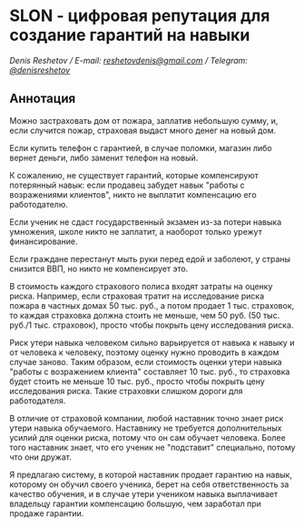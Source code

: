 # SLON - цифровая репутация для создание гарантий на навыки

_Denis Reshetov / E-mail:_ [_reshetovdenis@gmail.com_](mailto:reshetovdenis@gmail.com) _/ Telegram:_ [_@denisreshetov_](https://t.me/denisreshetov)

## Аннотация
Можно застраховать дом от пожара, заплатив небольшую сумму, и, если случится пожар, страховая выдаст много денег на новый дом.

Если купить телефон с гарантией, в случае поломки, магазин либо вернет деньги, либо заменит телефон на новый.

К сожалению, не существует гарантий, которые компенсируют потерянный навык: если продавец забудет навык "работы с возражениями клиентов", никто не выплатит компенсацию его работодателю.

Если ученик не сдаст государственный экзамен из-за потери навыка умножения, школе никто не заплатит, а наоборот только урежут финансирование.

Если граждане перестанут мыть руки перед едой и заболеют, у страны снизится ВВП, но никто не компенсирует это.

В стоимость каждого страхового полиса входят затраты на оценку риска. Например, если страховая тратит на исследование риска пожара в частных домах 50 тыс. руб., а потом продает 1 тыс. страховок, то каждая страховка должна стоить не меньше, чем 50 руб. (50 тыс. руб./1 тыс. страховок), просто чтобы покрыть цену исследования риска.

Риск утери навыка человеком сильно варьируется от навыка к навыку и от человека к человеку, поэтому оценку нужно проводить в каждом случае заново. Таким образом, если стоимость оценки утери навыка "работы с возражением клиента" составляет 10 тыс. руб., то страховка будет стоить не меньше 10 тыс. руб., просто чтобы покрыть цену исследования риска. Такие страховки слишком дороги для работодателя.

В отличие от страховой компании, любой наставник точно знает риск утери навыка обучаемого. Наставнику не требуется дополнительных усилий для оценки риска, потому что он сам обучает человека. Более того наставник знает, что его ученик не "подставит" специально, потому что они дружат.

Я предлагаю систему, в которой наставник продает гарантию на навык, которому он обучил своего ученика, берет на себя ответственность за качество обучения, и в случае утери учеником навыка выплачивает владельцу гарантии компенсацию большую, чем заработал при продаже гарантии.